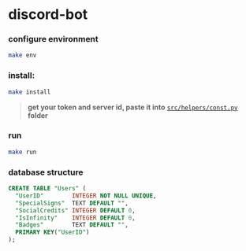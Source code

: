 # discord-bot

### configure environment
```bash
make env
```

### install:
```bash
make install
```

> **get your token and server id, paste it into** [`src/helpers/const.py`](https://github.com/93mmm/discord-bot/blob/main/src/helpers/const.py) **folder**

### run
```bash
make run
```

### database structure
```SQL
CREATE TABLE "Users" (
  "UserID"        INTEGER NOT NULL UNIQUE,
  "SpecialSigns"  TEXT DEFAULT "",
  "SocialCredits" INTEGER DEFAULT 0,
  "IsInfinity"    INTEGER DEFAULT 0,
  "Badges"        TEXT DEFAULT "",
  PRIMARY KEY("UserID")
);
```
